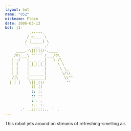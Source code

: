 ```yaml
---
layout: bot
name: "052"
nickname: Flozo
date: 2006-03-13
bot: |1-
           .-----.             
          / o____ \            
         / [_____] \           
         '.  ___  .'           
     ____.-\|||||/-.____       
    /o\___\ ''''' /___/o\      
   |-./   |_ _ _ _|   \ /\     
   | |    |_|_|_|_|     \ \    
   | |    |       |      \ \_  
   |_|    |_______|       \/\\ 
   /|\    |_______|        \\""
  | | |    \||_||/          "" 
            () ()              
            :: ::              
            :: ::              
            : . .              
            :.. :.             
       .' ..::::::.. '  .      
---
```

This robot jets around on streams of refreshing-smelling air.